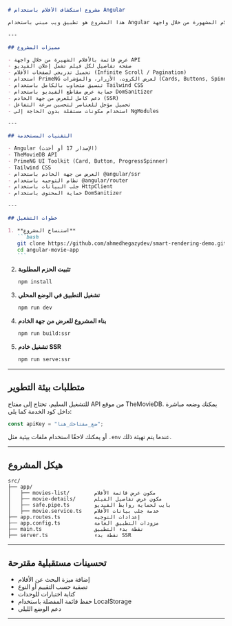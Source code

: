 ````markdown
# مشروع استكشاف الأفلام باستخدام Angular

هذا المشروع هو تطبيق ويب مبني باستخدام Angular يعرض قائمة بالأفلام المشهورة من خلال واجهة TheMovieDB API. يعتمد المشروع على أحدث تقنيات Angular مثل المكونات المستقلة (Standalone Components)، والمعالجة من جهة الخادم (Server-Side Rendering - SSR)، وتأجيل التفاعل (Defer Hydration) لتحسين الأداء وتجربة المستخدم.

---

## مميزات المشروع

- عرض قائمة بالأفلام الشهيرة من خلال واجهة API
- صفحة تفاصيل لكل فيلم تشمل إعلان الفيديو
- تحميل تدريجي لصفحات الأفلام (Infinite Scroll / Pagination)
- استخدام PrimeNG لعرض الكروت، الأزرار، والمؤشرات (Cards, Buttons, Spinners)
- تنسيق متجاوب بالكامل باستخدام Tailwind CSS
- حماية عرض مقاطع الفيديو باستخدام DomSanitizer
- دعم كامل للعرض من جهة الخادم (SSR)
- تحميل مؤجل للعناصر لتحسين سرعة التفاعل
- استخدام مكونات مستقلة بدون الحاجة إلى NgModules

---

## التقنيات المستخدمة

- Angular (الإصدار 17 أو أحدث)
- TheMovieDB API
- PrimeNG UI Toolkit (Card, Button, ProgressSpinner)
- Tailwind CSS
- العرض من جهة الخادم باستخدام @angular/ssr
- نظام التوجيه باستخدام @angular/router
- جلب البيانات باستخدام HttpClient
- حماية المحتوى باستخدام DomSanitizer

---

## خطوات التشغيل

1. **استنساخ المشروع**
   ```bash
   git clone https://github.com/ahmedhegazydev/smart-rendering-demo.git
   cd angular-movie-app
   ```
````

2. **تثبيت الحزم المطلوبة**

   ```bash
   npm install
   ```

3. **تشغيل التطبيق في الوضع المحلي**

   ```bash
   npm run dev
   ```

4. **بناء المشروع للعرض من جهة الخادم**

   ```bash
   npm run build:ssr
   ```

5. **تشغيل خادم SSR**

   ```bash
   npm run serve:ssr
   ```

---

## متطلبات بيئة التطوير

للتشغيل السليم، تحتاج إلى مفتاح API من موقع TheMovieDB.
يمكنك وضعه مباشرة داخل كود الخدمة كما يلي:

```ts
const apiKey = "ضع_مفتاحك_هنا";
```

أو يمكنك لاحقًا استخدام ملفات بيئية مثل `.env` عندما يتم تهيئة ذلك.

---

## هيكل المشروع

```
src/
├── app/
│   ├── movies-list/        مكون عرض قائمة الأفلام
│   ├── movie-details/      مكون عرض تفاصيل الفيلم
│   ├── safe.pipe.ts        بايب لحماية روابط الفيديو
│   ├── movie.service.ts    خدمة جلب بيانات الأفلام
├── app.routes.ts           إعدادات التوجيه
├── app.config.ts           مزودات التطبيق العامة
├── main.ts                 نقطة بدء التطبيق
├── server.ts               نقطة بدء SSR
```

---

## تحسينات مستقبلية مقترحة

- إضافة ميزة البحث عن الأفلام
- تصفية حسب التقييم أو النوع
- كتابة اختبارات للوحدات
- حفظ قائمة المفضلة باستخدام LocalStorage
- دعم الوضع الليلي

---

